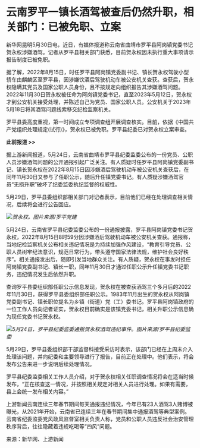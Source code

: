 # 云南罗平一镇长酒驾被查后仍然升职，相关部门：已被免职、立案

新华网昆明5月30日电，近日，有媒体报道称云南省曲靖市罗平县阿岗镇党委书记贺永权涉嫌酒驾。记者从罗平县相关部门获悉，目前贺永权因未执行重大事项请示报告制度已被免职。

据了解，2022年8月15日，时任罗平县阿岗镇党委副书记、镇长贺永权驾驶小型轿车由麒麟区至罗平县，因涉嫌饮酒后驾驶机动车被公安机关查获。查获后，贺永权隐瞒其党员及国家公职人员身份，且不按规定向组织报告其涉嫌酒驾问题。2022年11月30日贺永权被任命为阿岗镇党委书记，直至2023年5月12日，贺永权才到公安机关接受处理，并陈述自己为党员、国家公职人员。公安机关于2023年5月18日将其酒驾问题线索移交纪检监察机关。

罗平县委高度重视，第一时间成立专项调查组开展调查核实。目前，依据《中国共产党组织处理规定(试行)》，贺永权已被免职。罗平县纪委已对贺永权立案审查。

**此前报道 >>**

据上游新闻报道，5月24日，云南省曲靖市罗平县纪委监委公布的一份党员、公职人员涉嫌酒驾问题的公开通报引起广泛关注。有人质疑时任罗平县阿岗镇党委副书记、镇长贺永权在2022年8月15日因涉嫌酒后驾驶机动车被公安机关查获后，在同年11月30日又参与了任职公示，随后升任镇党委书记。有人质疑涉嫌酒驾官员“无损升职”破坏了纪委监委执纪监督的权威性。

5月29日，罗平县委组织部相关部门对记者表示，目前他们已经在处理调查相关情况，后续将会进行公告回应。

![](https://inews.gtimg.com/om_bt/O21N2YPWyyUrskBLTNVqXBNYPlFc1B40-LzF69tjs75sQAA/1000)_贺永权。图片来源/罗平党建_

5月24日，云南省罗平县纪委监委公布的一份通报披露，罗平县阿岗镇党委书记贺永权，2022年8月15日8时59分因涉嫌酒后驾驶机动车被公安机关查获。通报称，当地纪检监察机关公布相关违纪情况是为持续加强作风建设，“教育引导党员、公职人员树牢纪法意识，规范日常行为，带头遵守国家法律法规，维护社会良好秩序”。相关通报发出后，随即引发当地群众关注。有人质疑，贺永权在事发时担任阿岗镇党委副书记、镇长一职，同年11月30日才通过任职公示升任镇党委书记职务，违纪情况发生后依然升职。

查询罗平县委组织部任职公示信息发现，贺永权在被查获酒驾三个多月后的2022年11月30日，获得罗平县委组织部任职公示。1983年11月出生的贺永权从阿岗镇党委副书记、镇长职位提名为乡镇（街道）党（工）委书记。罗平县阿岗镇政府的一位工作人员向记者证实，贺永权目前确实是该镇党委书记，相关升职公示信息确为现任党委书记贺永权。

![](https://inews.gtimg.com/om_bt/OKNCm8Islxembg7SdObsq2lYFcXigBnyZxTbfa-OeIEJsAA/1000)_5月24日，罗平县纪委监委通报贺永权酒驾违纪事件。图片来源/罗平县纪委监委_

5月29日，罗平县委组织部干部监督科接受采访时表示，该部门已经在上周末介入处理该问题，并向纪委和主要领导进行了报告，目前正在处理中。他们表示，将会发布公告来进一步说明后续处理情况。

罗平县纪委监委相关工作人员介绍，对于贺永权相关任职调查情况将会在适当时候发布，“正在核查这一情况，并按照相关规定对相关人员进行处理。如果有需要，县上会统一发布相关内容。”

上游新闻云南连续三年春节期间每天通报违纪情况，今年已有23人酒驾3人赌博被曝光，从2021年开始，云南省已连续三年在春节期间集中通报酒驾等典型案例。云南省纪委监委党风政风监督室相关负责人称，党员和公职人员违反社会治安管理秩序背后，往往隐藏着违规吃喝等“四风”问题。

来源：新华网、上游新闻

